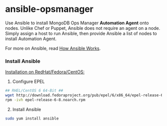 # ansible-opsmanager

Use Ansible to install MongoDB Ops Manager **Automation Agent** onto nodes. Unlike Chef or Puppet, Ansible does not require an agent on a node. Simply assign a host to run Ansible, then provide Ansible a list of nodes to install Automation Agent.

For more on Ansible, read [How Ansible Works](https://www.ansible.com/how-ansible-works).

### Install Ansible

[Installation on RedHat/Fedora/CentOS:](http://docs.ansible.com/ansible/intro_installation.html#latest-release-via-yum)

1) Configure EPEL
```bash
## RHEL/CentOS 6 64-Bit ##
wget http://download.fedoraproject.org/pub/epel/6/x86_64/epel-release-6-8.noarch.rpm
rpm -ivh epel-release-6-8.noarch.rpm
```
2) Install Ansible
```bash
sudo yum install ansible
```

